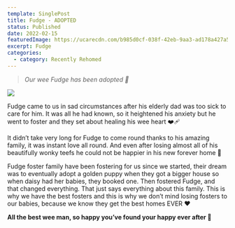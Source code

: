 ```yaml
---
template: SinglePost
title: Fudge - ADOPTED
status: Published
date: 2022-02-15
featuredImage: https://ucarecdn.com/b985d0cf-038f-42eb-9aa3-ad178a427a51/-/crop/716x453/0,234/-/preview/
excerpt: Fudge
categories:
  - category: Recently Rehomed
---
```

> *Our wee Fudge has been adopted 🤗*

![](https://ucarecdn.com/25ad45b6-b4c3-475c-bad4-3bf7a3e85b97/)


Fudge came to us in sad circumstances after his elderly dad was too sick to care for him. It was all he had known, so it heightened his anxiety but he went to foster and they set about healing his wee heart ❤️‍🩹


It didn’t take very long for Fudge to come round thanks to his amazing family, it was instant love all round. And even after losing almost all of his beautifully wonky teefs he could not be happier in his new forever home 🏡


Fudge foster family have been fostering for us since we started, their dream was to eventually adopt a golden puppy when they got a bigger house so when daisy had her babies, they booked one. Then fostered Fudge, and that changed everything. That just says everything about this family. This is why we have the best fosters and this is why we don’t mind losing fosters to our babies, because we know they get the best homes EVER ❤️


**All the best wee man, so happy you’ve found your happy ever after 💙**